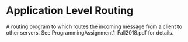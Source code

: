 # Application Level Routing
A routing program to which routes the incoming message from a client to other servers. See ProgrammingAssignment1_Fall2018.pdf for details.
